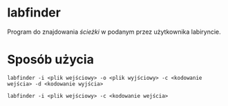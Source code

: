 # labfinder
Program do znajdowania *ścieżki* w podanym przez użytkownika labiryncie.

# Sposób użycia
```
labfinder -i <plik wejściowy> -o <plik wyjściowy> -c <kodowanie wejścia> -d <kodowanie wyjścia>
```
```
labfinder -i <plik wejściowy> -c <kodowanie wejścia>
```